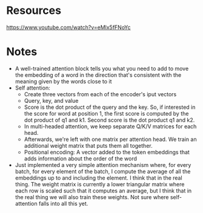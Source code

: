 # Resources
https://www.youtube.com/watch?v=eMlx5fFNoYc

# Notes
- A well-trained attention block tells you what you need to add to move the embedding of a word in the direction that's consistent with the meaning given by the words close to it
- Self attention: 
  - Create three vectors from each of the encoder's iput vectors
  - Query, key, and value
  - Score is the dot product of the query and the key. So, if interested in the score for word at position 1, the first score is computed by the dot product of q1 and k1. Second score is the dot product q1 and k2. 
  - In multi-headed attention, we keep separate Q/K/V matrices for each head. 
  - Afterwards, we're left with one matrix per attention head. We train an additional weight matrix that puts them all together. 
  - Positional encoding: A vector added to the token embeddings that adds information about the order of the word
- Just implemented a very simple attention mechanism where, for every batch, for every element of the batch, I compute the average of all the embeddings up to and including the element. I think that in the real thing. The weight matrix is currently a lower triangular matrix where each row is scaled such that it computes an average, but I think that in the real thing we will also train these weights. Not sure where self-attention falls into all this yet. 